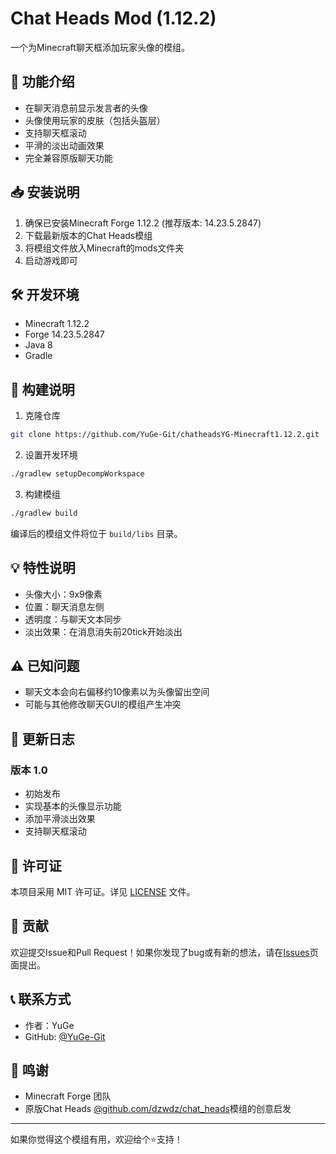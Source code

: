 # Chat Heads Mod (1.12.2)

一个为Minecraft聊天框添加玩家头像的模组。

## 🌟 功能介绍

- 在聊天消息前显示发言者的头像
- 头像使用玩家的皮肤（包括头盔层）
- 支持聊天框滚动
- 平滑的淡出动画效果
- 完全兼容原版聊天功能

## 📥 安装说明

1. 确保已安装Minecraft Forge 1.12.2 (推荐版本: 14.23.5.2847)
2. 下载最新版本的Chat Heads模组
3. 将模组文件放入Minecraft的mods文件夹
4. 启动游戏即可

## 🛠️ 开发环境

- Minecraft 1.12.2
- Forge 14.23.5.2847
- Java 8
- Gradle

## 🔧 构建说明

1. 克隆仓库
```bash
git clone https://github.com/YuGe-Git/chatheadsYG-Minecraft1.12.2.git
```

2. 设置开发环境
```bash
./gradlew setupDecompWorkspace
```

3. 构建模组
```bash
./gradlew build
```

编译后的模组文件将位于 `build/libs` 目录。

## 💡 特性说明

- 头像大小：9x9像素
- 位置：聊天消息左侧
- 透明度：与聊天文本同步
- 淡出效果：在消息消失前20tick开始淡出

## ⚠️ 已知问题

- 聊天文本会向右偏移约10像素以为头像留出空间
- 可能与其他修改聊天GUI的模组产生冲突

## 🔄 更新日志

### 版本 1.0
- 初始发布
- 实现基本的头像显示功能
- 添加平滑淡出效果
- 支持聊天框滚动

## 📝 许可证

本项目采用 MIT 许可证。详见 [LICENSE](LICENSE) 文件。

## 🤝 贡献

欢迎提交Issue和Pull Request！如果你发现了bug或有新的想法，请在[Issues](https://github.com/YuGe-Git/chatheadsYG-Minecraft1.12.2/issues)页面提出。

## 📞 联系方式

- 作者：YuGe
- GitHub: [@YuGe-Git](https://github.com/YuGe-Git)

## 🙏 鸣谢

- Minecraft Forge 团队
- 原版Chat Heads [@github.com/dzwdz/chat_heads]([https://github.com/YuGe-Git](https://github.com/dzwdz/chat_heads))模组的创意启发

---

如果你觉得这个模组有用，欢迎给个⭐支持！

